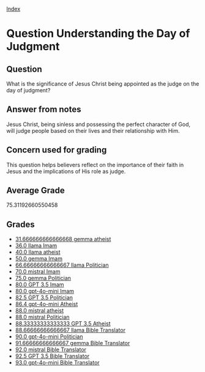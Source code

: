 
[Index](../../index.md)
# Question Understanding the Day of Judgment
## Question
What is the significance of Jesus Christ being appointed as the judge on the day of judgment?

## Answer from notes
Jesus Christ, being sinless and possessing the perfect character of God, will judge people based on their lives and their relationship with Him.

## Concern used for grading
This question helps believers reflect on the importance of their faith in Jesus and the implications of His role as judge.

## Average Grade
75.31192660550458

## Grades
 * [31.666666666666668 gemma atheist](../answers/gemma_atheist/Understanding_the_Day_of_Judgment.md)
 * [36.0 llama Imam](../answers/llama_Imam/Understanding_the_Day_of_Judgment.md)
 * [40.0 llama atheist](../answers/llama_atheist/Understanding_the_Day_of_Judgment.md)
 * [50.0 gemma Imam](../answers/gemma_Imam/Understanding_the_Day_of_Judgment.md)
 * [66.66666666666667 llama Politician](../answers/llama_Politician/Understanding_the_Day_of_Judgment.md)
 * [70.0 mistral Imam](../answers/mistral_Imam/Understanding_the_Day_of_Judgment.md)
 * [75.0 gemma Politician](../answers/gemma_Politician/Understanding_the_Day_of_Judgment.md)
 * [80.0 GPT 3.5 Imam](../answers/GPT_3.5_Imam/Understanding_the_Day_of_Judgment.md)
 * [80.0 gpt-4o-mini Imam](../answers/gpt-4o-mini_Imam/Understanding_the_Day_of_Judgment.md)
 * [82.5 GPT 3.5 Politician](../answers/GPT_3.5_Politician/Understanding_the_Day_of_Judgment.md)
 * [86.4 gpt-4o-mini Atheist](../answers/gpt-4o-mini_Atheist/Understanding_the_Day_of_Judgment.md)
 * [88.0 mistral atheist](../answers/mistral_atheist/Understanding_the_Day_of_Judgment.md)
 * [88.0 mistral Politician](../answers/mistral_Politician/Understanding_the_Day_of_Judgment.md)
 * [88.33333333333333 GPT 3.5 Atheist](../answers/GPT_3.5_Atheist/Understanding_the_Day_of_Judgment.md)
 * [88.66666666666667 llama Bible Translator](../answers/llama_Bible_Translator/Understanding_the_Day_of_Judgment.md)
 * [90.0 gpt-4o-mini Politician](../answers/gpt-4o-mini_Politician/Understanding_the_Day_of_Judgment.md)
 * [91.66666666666667 gemma Bible Translator](../answers/gemma_Bible_Translator/Understanding_the_Day_of_Judgment.md)
 * [92.0 mistral Bible Translator](../answers/mistral_Bible_Translator/Understanding_the_Day_of_Judgment.md)
 * [92.5 GPT 3.5 Bible Translator](../answers/GPT_3.5_Bible_Translator/Understanding_the_Day_of_Judgment.md)
 * [93.0 gpt-4o-mini Bible Translator](../answers/gpt-4o-mini_Bible_Translator/Understanding_the_Day_of_Judgment.md)
